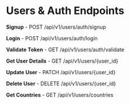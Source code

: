 # Users & Auth Endpoints

**Signup** - POST /api/v1/users/auth/signup

**Login** - POST /api/v1/users/auth/login

**Validate Token** - GET /api/v1/users/auth/validate

**Get User Details** - GET /api/v1/users/{user_id}

**Update User** - PATCH /api/v1/users/{user_id}

**Delete User** - DELETE /api/v1/users/{user_id}

**Get Countries** - GET /api/v1/users/countries
